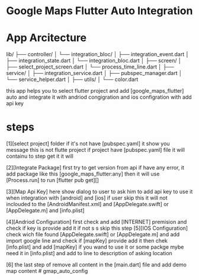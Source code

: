 # Google Maps Flutter Auto Integration 

# App Arcitecture
lib/
├── controller/
│   └── integration_bloc/
│       ├── integration_event.dart
│       ├── integration_state.dart
│       └── integration_bloc.dart
│
├── screen/
│   ├── select_project_screen.dart
│   └── process_time_line.dart
│
├── service/
│   ├── integration_service.dart
│   ├── pubspec_manager.dart
│   └── service_helper.dart
│
├── utils/
│   └── color.dart

this app helps you to select flutter project and add [google_maps_flutter] 
auto and integrate it with andriod congigration and ios configration with add api key

# steps

[1][select project] folder if it's not have [pubspec.yaml] it show you message this is not flutte project
    if project have [pubspec.yaml] file it will containu to step get it it will

[2][Integrate Package] first  try to get version from api if have any error,
    it add package like this [google_maps_flutter:any]
    then it will use [Process.run] to run [flutter pub get][] 

[3][Map Api Key] here show dialog to user to ask him to add api key to use it when integration with [android]
    and [ios] if user skip this it will not inclouded to the [AndroidManifest.xml] and [AppDelegate.swift] or [AppDelegate.m] and [info.plist]

[4][Andriod Configuration]  first check and add [INTERNET] premision and check if key is provide add it if not s s   skip this step
[5][IOS Configuration] check wich file found [AppDelegate.swift] or [AppDelegate.m] and add import google line and
    check if [mapKey] provide add it 
    then chek [info.plist] and add [mapKey] if you wand to use it or some packge mybe need it in [info.plist]
    and add to line to description of asking  location

[6] the last step of remove all content in the [main.dart] file and add demo map content # gmap_auto_config
